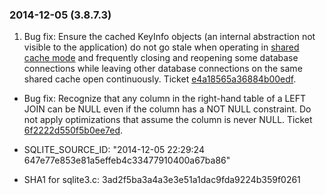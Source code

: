 ### 2014\-12\-05 (3\.8\.7\.3\)

1. Bug fix: Ensure the cached KeyInfo objects (an internal abstraction not visible to the
 application) do not go stale when operating in [shared cache mode](sharedcache.html) and frequently closing
 and reopening some database connections while leaving other database connections on the
 same shared cache open continuously. Ticket
 [e4a18565a36884b00edf](https://www.sqlite.org/src/info/e4a18565a36884b00edf).
- Bug fix: Recognize that any column in the right\-hand table of a LEFT JOIN can be
 NULL even if the column has a NOT NULL constraint. Do not apply optimizations that
 assume the column is never NULL. Ticket
 [6f2222d550f5b0ee7ed](https://www.sqlite.org/src/info/6f2222d550f5b0ee7ed).

- SQLITE\_SOURCE\_ID: "2014\-12\-05 22:29:24 647e77e853e81a5effeb4c33477910400a67ba86"
- SHA1 for sqlite3\.c: 3ad2f5ba3a4a3e3e51a1dac9fda9224b359f0261




